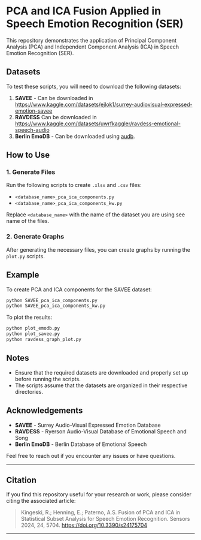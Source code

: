 # PCA and ICA Fusion Applied in Speech Emotion Recognition (SER)

This repository demonstrates the application of Principal Component Analysis (PCA) and Independent Component Analysis (ICA) in Speech Emotion Recognition (SER).

## Datasets

To test these scripts, you will need to download the following datasets:

1. **SAVEE** - Can be downloaded in https://www.kaggle.com/datasets/ejlok1/surrey-audiovisual-expressed-emotion-savee
2. **RAVDESS** Can be downloaded in https://www.kaggle.com/datasets/uwrfkaggler/ravdess-emotional-speech-audio
3. **Berlin EmoDB** - Can be downloaded using [audb](https://github.com/audeering/emodb?tab=readme-ov-file).

## How to Use

### 1. Generate Files

Run the following scripts to create `.xlsx` and `.csv` files:

- `<database_name>_pca_ica_components.py`
- `<database_name>_pca_ica_components_kw.py`

Replace `<database_name>` with the name of the dataset you are using see name of the files.

### 2. Generate Graphs

After generating the necessary files, you can create graphs by running the `plot.py` scripts.

## Example

To create PCA and ICA components for the SAVEE dataset:
```sh
python SAVEE_pca_ica_components.py
python SAVEE_pca_ica_components_kw.py
```

To plot the results:
```sh
python plot_emodb.py
python plot_savee.py
python ravdess_graph_plot.py

```

## Notes

- Ensure that the required datasets are downloaded and properly set up before running the scripts.
- The scripts assume that the datasets are organized in their respective directories.

## Acknowledgements

- **SAVEE** - Surrey Audio-Visual Expressed Emotion Database
- **RAVDESS** - Ryerson Audio-Visual Database of Emotional Speech and Song
- **Berlin EmoDB** - Berlin Database of Emotional Speech

Feel free to reach out if you encounter any issues or have questions.



---
## Citation

If you find this repository useful for your research or work, please consider citing the associated article:

> Kingeski, R.; Henning, E.; Paterno, A.S. Fusion of PCA and ICA in Statistical Subset Analysis for Speech Emotion Recognition. Sensors 2024, 24, 5704. https://doi.org/10.3390/s24175704


---

